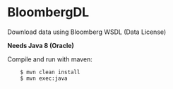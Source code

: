# BloombergDL

Download data using Bloomberg WSDL (Data License)

**Needs Java 8 (Oracle)**

Compile and run with maven:

		$ mvn clean install
		$ mvn exec:java
